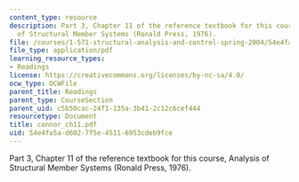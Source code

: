 ```yaml
---
content_type: resource
description: Part 3, Chapter 11 of the reference textbook for this course, Analysis
  of Structural Member Systems (Ronald Press, 1976).
file: /courses/1-571-structural-analysis-and-control-spring-2004/54e4fa5ad6027f5e45116953cdeb9fce_connor_ch11.pdf
file_type: application/pdf
learning_resource_types:
- Readings
license: https://creativecommons.org/licenses/by-nc-sa/4.0/
ocw_type: OCWFile
parent_title: Readings
parent_type: CourseSection
parent_uid: c5b50cac-24f1-135a-3b41-2c12c6cef444
resourcetype: Document
title: connor_ch11.pdf
uid: 54e4fa5a-d602-7f5e-4511-6953cdeb9fce
---
```

Part 3, Chapter 11 of the reference textbook for this course, Analysis of Structural Member Systems (Ronald Press, 1976).